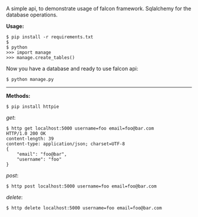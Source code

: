 
A simple api, to demonstrate usage of falcon framework.
Sqlalchemy for the database operations.

**Usage:**

	$ pip install -r requirements.txt
	$
	$ python
	>>> import manage
	>>> manage.create_tables()

Now you have a database and ready to use falcon api:

	$ python manage.py
-----------------------------------------------------------------------------
**Methods:**

    $ pip install httpie

_get_:

    $ http get localhost:5000 username=foo email=foo@bar.com
    HTTP/1.0 200 OK
    content-length: 39
    content-type: application/json; charset=UTF-8
    {
        "email": "foo@bar", 
        "username": "foo"
    }

_post_:

	$ http post localhost:5000 username=foo email=foo@bar.com

_delete_:

	$ http delete localhost:5000 username=foo email=foo@bar.com


